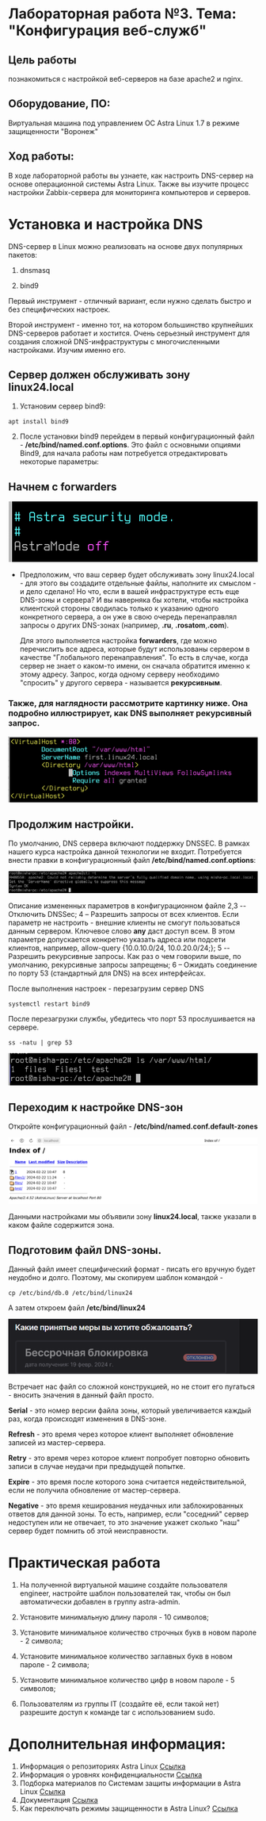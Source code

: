 # Лабораторная работа №3. Тема: "Конфигурация веб-служб"
Цель работы
----------

познакомиться с настройкой веб-серверов на базе apache2 и nginx.




Оборудование, ПО:
----------
Виртуальная машина под управлением ОС Astra Linux 1.7  в режиме защищенности "Воронеж"


Ход работы:
----------
В ходе лабораторной работы вы узнаете, как настроить DNS-сервер на основе операционной системы Astra Linux. Также вы изучите процесс настройки Zabbix-сервера для мониторинга компьютеров и серверов.


# Установка и настройка DNS

DNS-сервер в Linux можно реализовать на основе двух популярных пакетов: 

1. dnsmasq

2. bind9

Первый инструмент - отличный вариант, если нужно сделать быстро и без специфических настроек. 

Второй инструмент - именно тот, на котором большинство крупнейших DNS-серверов работает и хостится. Очень серьезный инструмент для создания сложной DNS-инфраструктуры с многочисленными настройками. Изучим именно его. 

## Сервер должен обслуживать зону linux24.local

1. Установим сервер bind9:

```
apt install bind9
```

2. После установки bind9 перейдем в первый конфигурационный файл - **/etc/bind/named.conf.options**. Это файл с основными опциями Bind9, для начала работы нам потребуется отредактировать некоторые параметры: 

## Начнем с **forwarders**

![Картинка](Screen1.png)

* Предположим, что ваш сервер будет обслуживать зону linux24.local - для этого вы создадите отдельные файлы, наполните их смыслом  - и дело сделано! Но что, если в вашей инфраструктуре есть еще DNS-зоны и сервера? И вы наверняка бы хотели, чтобы настройка клиентской стороны сводилась только к указанию одного конкретного сервера, а он уже в свою очередь перенаправлял запросы о других DNS-зонах (например, **.ru**, **.rosatom**,**.com**). 

  Для этого выполняется настройка **forwarders**, где можно перечислить все адреса, которые будут использованы сервером в качестве "Глобального перенаправления". То есть в случае, когда сервер не знает о каком-то имени, он сначала обратится именно к этому адресу. Запрос, когда одному серверу необходимо "спросить" у другого сервера - называется **рекурсивным**. 


### Также, для наглядности рассмотрите картинку ниже. Она подробно иллюстрирует, как DNS выполняет рекурсивный запрос.

![Картинка](Screen2.png)

## Продолжим настройки.

По умолчанию, DNS сервера включают поддержку DNSSEC. В рамках нашего курса настройка данной технологии не входит. Потребуется внести правки в конфигурационный файл **/etc/bind/named.conf.options**:

![Картинка](Screen3.png)

Описание измененных параметров в конфигурационном файле
2,3 -- Отключить DNSSec;
4 – Разрешить запросы от всех клиентов. Если параметр не настроить - внешние клиенты не смогут пользоваться данным сервером. Ключевое слово **any** даст доступ всем. В этом параметре допускается конкретно указать адреса или подсети клиентов, например, allow-query {10.0.10.0/24, 10.0.20.0/24;};
5 -- Разрешить рекурсивные запросы. Как раз о чем говорили выше, по умолчанию, рекурсивные запросы запрещены;
6 – Ожидать соединение по порту 53 (стандартный для DNS) на всех интерфейсах.

После выполнения настроек - перезагрузим сервер DNS

```
systemctl restart bind9
```

После перезагрузки службы, убедитесь что порт 53 прослушивается на сервере.

```
ss -natu | grep 53
```

![Картинка](Screen4.png)

## Переходим к настройке DNS-зон

Откройте конфигурационный файл - **/etc/bind/named.conf.default-zones**

![Картинка](Screen5.png)

Данными настройками мы объявили зону **linux24.local**, также указали в каком файле содержится зона. 

## Подготовим файл DNS-зоны.

Данный файл имеет специфический формат - писать его вручную будет неудобно и долго. Поэтому, мы скопируем шаблон командой - 

```
cp /etc/bind/db.0 /etc/bind/linux24
```

А затем откроем файл **/etc/bind/linux24**

![Картинка](Screen6.png)

Встречает нас файл со сложной конструкцией, но не стоит его пугаться - вносить значения в данный файл просто. 

**Serial** - это номер версии файла зоны, который увеличивается каждый раз, когда происходят изменения в DNS-зоне.

**Refresh** - это время через которое клиент выполняет обновление записей из мастер-сервера.

**Retry** - это время через которое клиент попробует повторно обновить записи в случае неудачи при предыдущей попытке.

**Expire** - это время после которого зона считается недействительной, если не получила обновление от мастер-сервера.

**Negative** - это время кеширования неудачных или заблокированных ответов для данной зоны. То есть, например, если "соседний" сервер недоступен или не отвечает, то это значение укажет сколько "наш" сервер будет помнить об этой неисправности.







































# Практическая работа

1) На полученной виртуальной машине создайте пользователя engineer, настройте шаблон пользователей так, чтобы он был автоматически добавлен в группу astra-admin.

2) Установите минимальную длину пароля - 10 символов;

3) Установите минимальное количество строчных букв в новом пароле - 2 символа;

4) Установите минимальное количество заглавных букв в новом пароле - 2 символа;

5) Установите минимальное количество цифр в новом пароле - 5 символов;

6) Пользователям из группы IT (создайте её, если такой нет) разрешите доступ к команде tar с использованием sudo.




# Дополнительная информация:
1) Информация о репозиториях Astra Linux [Ссылка](https://wiki.astralinux.ru/pages/viewpage.action?pageId=158598882)
2) Информация о уровнях конфиденциальности [Ссылка](https://wiki.astralinux.ru/pages/viewpage.action?pageId=27362553)
3) Подборка материалов по Системам защиты информации в Astra Linux [Ссылка](https://telegra.ph/Podborka-materialov-po-SZI-Astra-Linux-11-25)
4) Документация [Ссылка](https://wiki.astralinux.ru/pages/viewpage.action?pageId=137563555)
5) Как переключать режимы защищенности в Astra Linux? [Ссылка](https://wiki.astralinux.ru/pages/viewpage.action?pageId=109020865)
